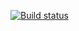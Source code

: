 [![Build status](https://ci.appveyor.com/api/projects/status/y01gboei66sqclad?svg=true)](https://ci.appveyor.com/project/Vasilij-jV/niknames)